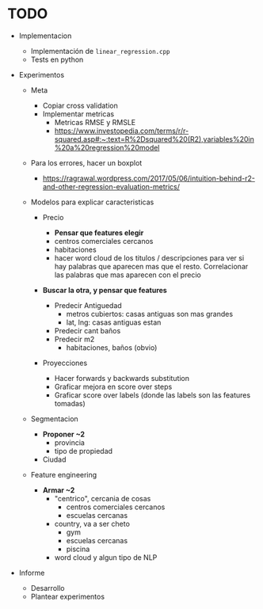 # TODO

- Implementacion
  - Implementación de `linear_regression.cpp`
  - Tests en python

- Experimentos
  - Meta
    - Copiar cross validation
    - Implementar metricas
      - Metricas RMSE y RMSLE
      - https://www.investopedia.com/terms/r/r-squared.asp#:~:text=R%2Dsquared%20(R2),variables%20in%20a%20regression%20model

  - Para los errores, hacer un boxplot
    - https://ragrawal.wordpress.com/2017/05/06/intuition-behind-r2-and-other-regression-evaluation-metrics/

  - Modelos para explicar caracteristicas
    - Precio
      - **Pensar que features elegir**
      - centros comerciales cercanos
      - habitaciones
      - hacer word cloud de los titulos / descripciones para ver
        si hay palabras que aparecen mas que el resto.
        Correlacionar las palabras que mas aparecen con el precio

    - **Buscar la otra, y pensar que features**
      - Predecir Antiguedad
        - metros cubiertos: casas antiguas son mas grandes
        - lat, lng: casas antiguas estan
      - Predecir cant baños
      - Predecir m2
        - habitaciones, baños (obvio)

    - Proyecciones
      - Hacer forwards y backwards substitution
      - Graficar mejora en score over steps
      - Graficar score over labels (donde las labels son las features tomadas)

  - Segmentacion
    - **Proponer ~2**
      - provincia
      - tipo de propiedad
    - Ciudad

  - Feature engineering
    - **Armar ~2**
      - "centrico", cercania de cosas
        - centros comerciales cercanos
        - escuelas cercanas
      - country, va a ser cheto
        - gym
        - escuelas cercanas
        - piscina
      - word cloud y algun tipo de NLP

- Informe
  - Desarrollo
  - Plantear experimentos
